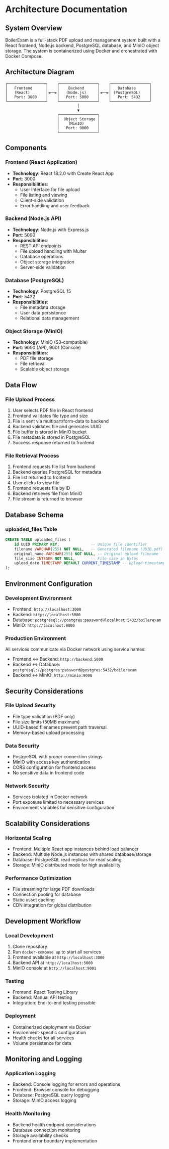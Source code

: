 # Architecture Documentation

## System Overview

BoilerExam is a full-stack PDF upload and management system built with a React frontend, Node.js backend, PostgreSQL database, and MinIO object storage. The system is containerized using Docker and orchestrated with Docker Compose.

## Architecture Diagram

```
┌─────────────────┐    ┌─────────────────┐    ┌─────────────────┐
│   Frontend      │    │    Backend      │    │   Database      │
│   (React)       │◄──►│   (Node.js)     │◄──►│ (PostgreSQL)    │
│   Port: 3000    │    │   Port: 5000    │    │   Port: 5432    │
└─────────────────┘    └─────────────────┘    └─────────────────┘
                                │
                                ▼
                       ┌─────────────────┐
                       │  Object Storage │
                       │    (MinIO)      │
                       │   Port: 9000    │
                       └─────────────────┘
```

## Components

### Frontend (React Application)
- **Technology**: React 18.2.0 with Create React App
- **Port**: 3000
- **Responsibilities**:
  - User interface for file upload
  - File listing and viewing
  - Client-side validation
  - Error handling and user feedback

### Backend (Node.js API)
- **Technology**: Node.js with Express.js
- **Port**: 5000
- **Responsibilities**:
  - REST API endpoints
  - File upload handling with Multer
  - Database operations
  - Object storage integration
  - Server-side validation

### Database (PostgreSQL)
- **Technology**: PostgreSQL 15
- **Port**: 5432
- **Responsibilities**:
  - File metadata storage
  - User data persistence
  - Relational data management

### Object Storage (MinIO)
- **Technology**: MinIO (S3-compatible)
- **Port**: 9000 (API), 9001 (Console)
- **Responsibilities**:
  - PDF file storage
  - File retrieval
  - Scalable object storage

## Data Flow

### File Upload Process
1. User selects PDF file in React frontend
2. Frontend validates file type and size
3. File is sent via multipart/form-data to backend
4. Backend validates file and generates UUID
5. File buffer is stored in MinIO bucket
6. File metadata is stored in PostgreSQL
7. Success response returned to frontend

### File Retrieval Process
1. Frontend requests file list from backend
2. Backend queries PostgreSQL for metadata
3. File list returned to frontend
4. User clicks to view file
5. Frontend requests file by ID
6. Backend retrieves file from MinIO
7. File stream is returned to browser

## Database Schema

### uploaded_files Table
```sql
CREATE TABLE uploaded_files (
    id UUID PRIMARY KEY,              -- Unique file identifier
    filename VARCHAR(255) NOT NULL,   -- Generated filename (UUID.pdf)
    original_name VARCHAR(255) NOT NULL, -- Original upload filename
    file_size INTEGER NOT NULL,       -- File size in bytes
    upload_date TIMESTAMP DEFAULT CURRENT_TIMESTAMP -- Upload timestamp
);
```

## Environment Configuration

### Development Environment
- Frontend: `http://localhost:3000`
- Backend: `http://localhost:5000`
- Database: `postgresql://postgres:password@localhost:5432/boilerexam`
- MinIO: `http://localhost:9000`

### Production Environment
All services communicate via Docker network using service names:
- Frontend ↔ Backend: `http://backend:5000`
- Backend ↔ Database: `postgresql://postgres:password@postgres:5432/boilerexam`
- Backend ↔ MinIO: `http://minio:9000`

## Security Considerations

### File Upload Security
- File type validation (PDF only)
- File size limits (50MB maximum)
- UUID-based filenames prevent path traversal
- Memory-based upload processing

### Data Security
- PostgreSQL with proper connection strings
- MinIO with access key authentication
- CORS configuration for frontend access
- No sensitive data in frontend code

### Network Security
- Services isolated in Docker network
- Port exposure limited to necessary services
- Environment variables for sensitive configuration

## Scalability Considerations

### Horizontal Scaling
- Frontend: Multiple React app instances behind load balancer
- Backend: Multiple Node.js instances with shared database/storage
- Database: PostgreSQL read replicas for read scaling
- Storage: MinIO distributed mode for high availability

### Performance Optimization
- File streaming for large PDF downloads
- Connection pooling for database
- Static asset caching
- CDN integration for global distribution

## Development Workflow

### Local Development
1. Clone repository
2. Run `docker-compose up` to start all services
3. Frontend available at `http://localhost:3000`
4. Backend API at `http://localhost:5000`
5. MinIO console at `http://localhost:9001`

### Testing
- Frontend: React Testing Library
- Backend: Manual API testing
- Integration: End-to-end testing possible

### Deployment
- Containerized deployment via Docker
- Environment-specific configuration
- Health checks for all services
- Volume persistence for data

## Monitoring and Logging

### Application Logging
- Backend: Console logging for errors and operations
- Frontend: Browser console for debugging
- Database: PostgreSQL query logging
- Storage: MinIO access logging

### Health Monitoring
- Backend health endpoint considerations
- Database connection monitoring
- Storage availability checks
- Frontend error boundary implementation